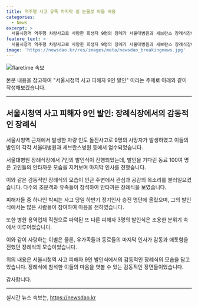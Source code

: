 ```yaml
---
title: 역주행 사고 유족 마지막 길 눈물로 아들 배웅
categories:
  - News
excerpt: >
  서울시청역 역주행 차량사고로 사망한 희생자 9명의 장례가 서울대병원과 세브란스 장례식장에서 엄수되며 가슴 아픈 장면이 연출됐다. 사고 피해자의 동료 100여 명이 발인식에 참석하고, 운구차가 떠날 때까지 기도했다. 사고 현장을 찾아 추모하는 사람들도 많았으며, 유족들은 큰 상처를 입은 상황에서 발인식에 참여했다. 일터를 한 바퀴 돌고 장지를 향한 피해자들의 운구차량은 많은 이들의 마음을 아프게 했다.
feature_text: >
  서울시청역 역주행 차량사고로 사망한 희생자 9명의 장례가 서울대병원과 세브란스 장례식장에서 엄수되며 가슴 아픈 장면이 연출됐다. 사고 피해자의 동료 100여 명이 발인식에 참석하고, 운구차가 떠날 때까지 기도했다. 사고 현장을 찾아 추모하는 사람들도 많았으며, 유족들은 큰 상처를 입은 상황에서 발인식에 참여했다. 일터를 한 바퀴 돌고 장지를 향한 피해자들의 운구차량은 많은 이들의 마음을 아프게 했다.
image: 'https://newsdao.kr/res/images/meta/newsdao_breakingnews.jpg'
---
```


<p><img src="https://newsdao.kr/res/images/meta/newsdao_breakingnews.jpg" alt="flaretime 속보" /></p>

<p>본문 내용을 참고하여 "서울시청역 사고 피해자 9인 발인" 이라는 주제로 아래와 같이 작성해보겠습니다.</p>

<hr />

<h2 data-ke-size="size26">서울시청역 사고 피해자 9인 발인: 장례식장에서의 감동적인 장례식</h2>

<p>서울시청역 근처에서 발생한 차량 인도 돌진사고로 9명의 사망자가 발생하였고 이들의 발인이 각각 서울대병원과 세브란스병원 등에서 엄수되었습니다.</p>

<p data-ke-size="size16">서울대병원 장례식장에서 7인의 발인식이 진행되었는데, 발인을 기다린 동료 100여 명은 고인들의 안타까운 모습을 지켜보며 마지막 인사를 전했습니다.</p>

<p>이와 같은 감동적인 장례식의 모습이 인근 주변에서 관심과 공감의 목소리를 불러일으켰습니다. 다수의 조문객과 유족들이 참석하여 안타까운 장례식을 보였습니다.</p>

<p>피해자들 중 하나인 박씨는 사고 당일 하반기 정기인사 승진 명단에 올랐으며, 그의 발인식에서는 많은 사람들이 참여하여 마음을 전하였습니다.</p>

<p data-ke-size="size16">또한 병원 용역업체 직원으로 파악된 또 다른 피해자 3명의 발인식은 조용한 분위기 속에서 이루어졌습니다.</p>

<p>이와 같이 사랑하는 이별은 물론, 유가족들과 동료들의 마지막 인사가 감동과 애틋함을 전했던 장례식의 모습이었습니다.</p>

<p>위의 내용은 서울시청역 사고 피해자 9인 발인식에서의 감동적인 장례식의 모습을 담고 있습니다. 장례식에 참석한 이들의 마음을 엿볼 수 있는 감동적인 장면들이었습니다.</p>

<p>감사합니다.</p>

<hr />
실시간 뉴스 속보는, <a href="https://newsdao.kr" rel="dofollow">https://newsdao.kr</a>


